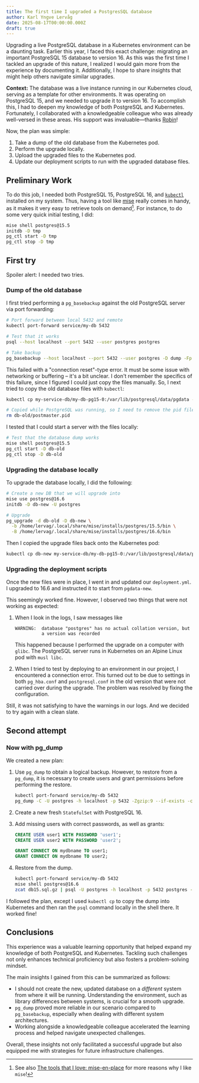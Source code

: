 ```yaml
---
title: The first time I upgraded a PostgresSQL database
author: Karl Yngve Lervåg
date: 2025-08-17T00:00:00.000Z
draft: true
---
```

Upgrading a live PostgreSQL database in a Kubernetes environment can be a daunting task.
Earlier this year, I faced this exact challenge: migrating an important PostgreSQL 15 database to version 16.
As this was the first time I tackled an upgrade of this nature, I realized I would gain more from the experience by documenting it.
Additionally, I hope to share insights that might help others navigate similar upgrades.

**Context:** The database was a live instance running in our Kubernetes cloud, serving as a template for other environments.
It was operating on PostgreSQL 15, and we needed to upgrade it to version 16.
To accomplish this, I had to deepen my knowledge of both PostgreSQL and Kubernetes.
Fortunately, I collaborated with a knowledgeable colleague who was already well-versed in these areas.
His support was invaluable—thanks [Robin](https://kaveland.no/)!

Now, the plan was simple:

1. Take a dump of the old database from the Kubernetes pod.
2. Perform the upgrade locally.
3. Upload the upgraded files to the Kubernetes pod.
4. Update our deployment scripts to run with the upgraded database files.

## Preliminary Work

To do this job, I needed both PostgreSQL 15, PostgreSQL 16, and [`kubectl`](https://kubernetes.io/docs/reference/kubectl/) installed on my system.
Thus, having a tool like [mise](https://mise.jdx.dev/) really comes in handy, as it makes it very easy to retrieve tools on demand[^1].
For instance, to do some very quick initial testing, I did:

```sh
mise shell postgres@15.5
initdb -D tmp
pg_ctl start -D tmp
pg_ctl stop -D tmp
```

## First try

Spoiler alert: I needed two tries.

### Dump of the old database

I first tried performing a `pg_basebackup` against the old PostgreSQL server via port forwarding:

```sh
# Port forward between local 5432 and remote
kubectl port-forward service/my-db 5432

# Test that it works
psql --host localhost --port 5432 --user postgres postgres

# Take backup
pg_basebackup --host localhost --port 5432 --user postgres -D dump -Fp -Xs -P --checkpoint fast
```

This failed with a "connection reset"-type error.
It must be some issue with networking or buffering – it's a bit unclear.
I don't remember the specifics of this failure, since I figured I could just copy the files manually.
So, I next tried to copy the old database files with `kubectl`:

```sh
kubectl cp my-service-db/my-db-pg15-0:/var/lib/postgresql/data/pgdata -c postgres db-old

# Copied while PostgreSQL was running, so I need to remove the pid file
rm db-old/postmaster.pid
```

I tested that I could start a server with the files locally:

```sh
# Test that the database dump works
mise shell postgres@15.5
pg_ctl start -D db-old
pg_ctl stop -D db-old
```

### Upgrading the database locally

To upgrade the database locally, I did the following:

```sh
# Create a new DB that we will upgrade into
mise use postgres@16.6
initdb -D db-new -U postgres

# Upgrade
pg_upgrade -d db-old -D db-new \
  -b /home/lervag/.local/share/mise/installs/postgres/15.5/bin \
  -B /home/lervag/.local/share/mise/installs/postgres/16.6/bin
```

Then I copied the upgrade files back onto the Kubernetes pod:

```sh
kubectl cp db-new my-service-db/my-db-pg15-0:/var/lib/postgresql/data/pgdata-new -c postgres
```

### Upgrading the deployment scripts

Once the new files were in place, I went in and updated our `deployment.yml`.
I upgraded to 16.6 and instructed it to start from `pgdata-new`.

This seemingly worked fine.
However, I observed two things that were not working as expected:

1. When I look in the logs, I saw messages like

   ```
   WARNING:  database "postgres" has no actual collation version, but
             a version was recorded
   ```

   This happened because I performed the upgrade on a computer with `glibc`.
   The PostgreSQL server runs in Kubernetes on an Alpine Linux pod with `musl libc`.

2. When I tried to test by deploying to an environment in our project, I encountered a connection error.
   This turned out to be due to settings in both `pg_hba.conf` and `postgresql.conf` in the old version that were not carried over during the upgrade.
   The problem was resolved by fixing the configuration.

Still, it was not satisfying to have the warnings in our logs.
And we decided to try again with a clean slate.

## Second attempt

### Now with pg_dump

We created a new plan:

1. Use `pg_dump` to obtain a logical backup.
   However, to restore from a `pg_dump`, it is necessary to create users and grant permissions before performing the restore.

   ```sh
   kubectl port-forward service/my-db 5432
   pg_dump -C -U postgres -h localhost -p 5432 -Zgzip:9 --if-exists -c mydbname > db15.sql.gz
   ```

2. Create a new fresh `StatefulSet` with PostgreSQL 16.
3. Add missing users with correct passwords, as well as grants:

   ```sql
   CREATE USER user1 WITH PASSWORD 'user1';
   CREATE USER user2 WITH PASSWORD 'user2';

   GRANT CONNECT ON mydbname TO user1;
   GRANT CONNECT ON mydbname TO user2;
   ```

4. Restore from the dump.

   ```sh
   kubectl port-forward service/my-db 5432
   mise shell postgres@16.6
   zcat db15.sql.gz | psql -U postgres -h localhost -p 5432 postgres -v ON_ERROR_STOP=1
   ```

I followed the plan, except I used `kubectl cp` to copy the dump into Kubernetes and then ran the `psql` command locally in the shell there.
It worked fine!

## Conclusions

This experience was a valuable learning opportunity that helped expand my knowledge of both PostgreSQL and Kubernetes.
Tackling such challenges not only enhances technical proficiency but also fosters a problem-solving mindset.

The main insights I gained from this can be summarized as follows:

- I should not create the new, updated database on a _different_ system from where it will be running.
  Understanding the environment, such as library differences between systems, is crucial for a smooth upgrade.
- `pg_dump` proved more reliable in our scenario compared to `pg_basebackup`, especially when dealing with different system architectures.
- Working alongside a knowledgeable colleague accelerated the learning process and helped navigate unexpected challenges.

Overall, these insights not only facilitated a successful upgrade but also equipped me with strategies for future infrastructure challenges.

[^1]: See also [The tools that I love: mise-en-place](/posts/mise) for more reasons why I like `mise`!

